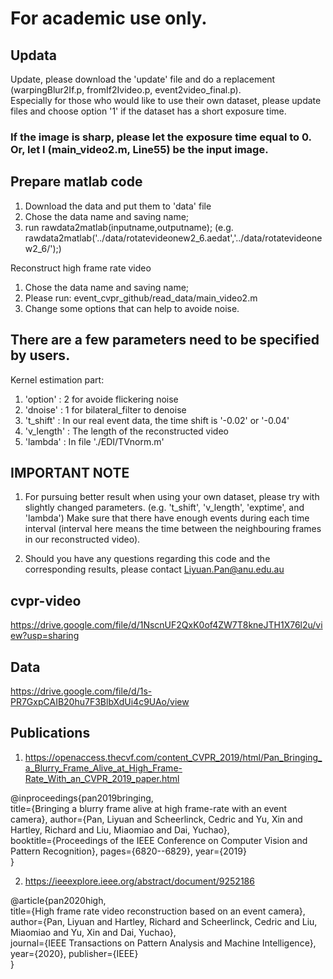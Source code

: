 # For academic use only.

Updata
----------------

Update, please download the 'update' file and do a replacement  (warpingBlur2If.p, fromIf2Ivideo.p, event2video_final.p).  
Especially for those who would like to use their own dataset, please update files and choose option '1' if the dataset has a short exposure time. 

### If the image is sharp, please let the exposure time equal to 0. Or, let I (main_video2.m, Line55) be the input image.


Prepare matlab code
----------------
1. Download the data and put them to 'data' file
2. Chose the data name and saving name; 
3. run rawdata2matlab(inputname,outputname);
(e.g. rawdata2matlab('../data/rotatevideonew2_6.aedat','../data/rotatevideonew2_6/');)


Reconstruct high frame rate video
1. Chose the data name and saving name; 
2. Please run: event_cvpr_github/read_data/main_video2.m
3. Change some options that can help to avoide noise.

There are a few parameters need to be specified by users.
----------------

Kernel estimation part:
1. 'option'   :   2 for avoide flickering noise
2. 'dnoise'   :   1 for bilateral_filter to denoise
3. 't_shift'  :   In our real event data, the time shift is '-0.02' or '-0.04'
4. 'v_length' :   The length of the reconstructed video
5. 'lambda'   :   In file './EDI/TVnorm.m' 


IMPORTANT NOTE 
----------------
1. For pursuing better result when using your own dataset, please try with slightly changed parameters. 
   (e.g.  't_shift', 'v_length', 'exptime', and 'lambda')
   Make sure that there have enough events during each time interval (interval here means 
   the time between the neighbouring frames in our reconstructed video).
   
2. Should you have any questions regarding this code and the corresponding results, 
   please contact Liyuan.Pan@anu.edu.au
   

cvpr-video
----------------
https://drive.google.com/file/d/1NscnUF2QxK0of4ZW7T8kneJTH1X76l2u/view?usp=sharing

Data 
----------------
https://drive.google.com/file/d/1s-PR7GxpCAIB20hu7F3BlbXdUi4c9UAo/view

Publications 
----------------
1. https://openaccess.thecvf.com/content_CVPR_2019/html/Pan_Bringing_a_Blurry_Frame_Alive_at_High_Frame-Rate_With_an_CVPR_2019_paper.html

@inproceedings{pan2019bringing,  
  title={Bringing a blurry frame alive at high frame-rate with an event camera}, 
  author={Pan, Liyuan and Scheerlinck, Cedric and Yu, Xin and Hartley, Richard and Liu, Miaomiao and Dai, Yuchao},   
  booktitle={Proceedings of the IEEE Conference on Computer Vision and Pattern Recognition}, 
  pages={6820--6829}, 
  year={2019}  
}

2. https://ieeexplore.ieee.org/abstract/document/9252186

@article{pan2020high,   
  title={High frame rate video reconstruction based on an event camera},   
  author={Pan, Liyuan and Hartley, Richard and Scheerlinck, Cedric and Liu, Miaomiao and Yu, Xin and Dai, Yuchao},   
  journal={IEEE Transactions on Pattern Analysis and Machine Intelligence}, 
  year={2020}, 
  publisher={IEEE}   
}




